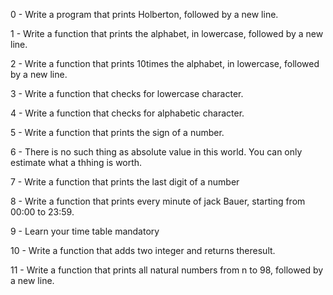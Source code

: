 0 - Write a program that prints Holberton, followed by a new line.

1 - Write a function that prints the alphabet, in lowercase, followed by a new line.

2 - Write a function that prints 10times the alphabet, in lowercase, followed by a new line.

3 - Write a function that checks for lowercase character.

4 - Write a function that checks for alphabetic character.

5 - Write a function that prints the sign of a number.

6 - There is no such thing as absolute value in this world. You can only estimate what a thhing is worth.

7 - Write a function that prints the last digit of a number

8 - Write a function that prints every minute of jack Bauer, starting from 00:00 to 23:59.

9 - Learn your time table mandatory

10 - Write a function that adds two integer and returns theresult.

11 - Write a function that prints all natural numbers from n to 98, followed by a new line. 
